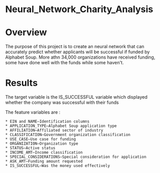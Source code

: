 # Neural_Network_Charity_Analysis

# Overview
The purpose of this project is to create an neural network that can accurately predict whether applicants will be successful if funded by Alphabet Soup. More athn 34,000 organizations have received funding, some have done well with the funds while some haven't.

# Results 
The target variable is the IS_SUCCESSFUL variable which displayed whether the company was successful with their funds

The feature variables are :

    * EIN and NAME—Identification columns
    * APPLICATION_TYPE—Alphabet Soup application type
    * AFFILIATION—Affiliated sector of industry
    * CLASSIFICATION—Government organization classification
    * USE_CASE—Use case for funding
    * ORGANIZATION—Organization type
    * STATUS—Active status
    * INCOME_AMT—Income classification
    * SPECIAL_CONSIDERATIONS—Special consideration for application
    * ASK_AMT—Funding amount requested
    * IS_SUCCESSFUL—Was the money used effectively
